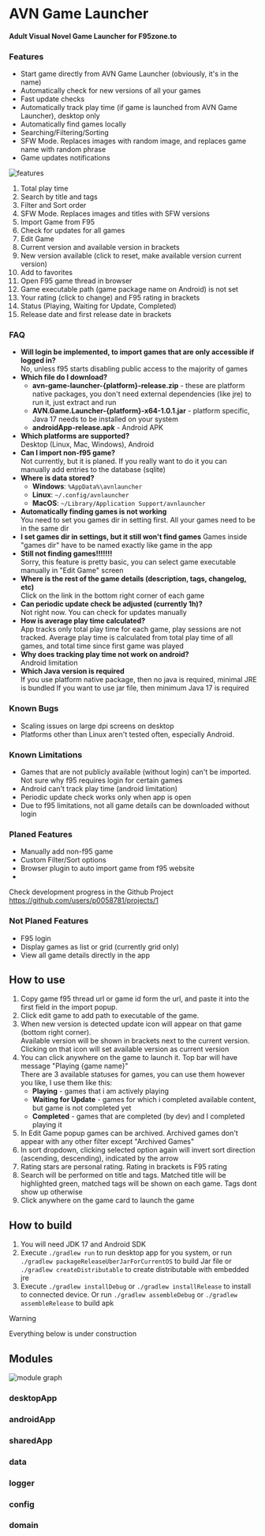 # AVN Game Launcher
#### Adult Visual Novel Game Launcher for F95zone.to

### Features
- Start game directly from AVN Game Launcher (obviously, it's in the name)
- Automatically check for new versions of all your games
- Fast update checks
- Automatically track play time (if game is launched from AVN Game Launcher), desktop only
- Automatically find games locally
- Searching/Filtering/Sorting
- SFW Mode. Replaces images with random image, and replaces game name with random phrase
- Game updates notifications

![features](docs/features.png)
1. Total play time
2. Search by title and tags
3. Filter and Sort order
4. SFW Mode. Replaces images and titles with SFW versions
5. Import Game from F95
6. Check for updates for all games
7. Edit Game
8. Current version and available version in brackets
9. New version available (click to reset, make available version current version)
10. Add to favorites
11. Open F95 game thread in browser
12. Game executable path (game package name on Android) is not set
13. Your rating (click to change) and F95 rating in brackets
14. Status (Playing, Waiting for Update, Completed)
15. Release date and first release date in brackets

### FAQ
- **Will login be implemented, to import games that are only accessible if logged in?**  
No, unless f95 starts disabling public access to the majority of games
- **Which file do I download?**  
  - **avn-game-launcher-{platform}-release.zip** - these are platform native packages, you don't need external dependencies (like jre) to run it, just extract and run
  - **AVN.Game.Launcher-{platform}-x64-1.0.1.jar**  - platform specific, Java 17 needs to be installed on your system
  - **androidApp-release.apk** - Android APK
- **Which platforms are supported?**  
Desktop (Linux, Mac, Windows), Android
- **Can I import non-f95 game?**  
Not currently, but it is planed. If you really want to do it you can manually add entries to the database (sqlite)
- **Where is data stored?**
  - **Windows**: `%AppData%\avnlauncher`
  - **Linux**: `~/.config/avnlauncher`
  - **MacOS**: `~/Library/Application Support/avnlauncher`
- **Automatically finding games is not working**  
You need to set you games dir in setting first. All your games need to be in the same dir
- **I set games dir in settings, but it still won't find games**
Games inside "games dir" have to be named exactly like game in the app
- **Still not finding games!!!!!!!**  
Sorry, this feature is pretty basic, you can select game executable manually in "Edit Game" screen
- **Where is the rest of the game details (description, tags, changelog, etc)**  
Click on the link in the bottom right corner of each game
- **Can periodic update check be adjusted (currently 1h)?**    
Not right now. You can check for updates manually
- **How is average play time calculated?**  
App tracks only total play time for each game, play sessions are not tracked.
Average play time is calculated from total play time of all games, and total time since first game was played
- **Why does tracking play time not work on android?**  
Android limitation
- **Which Java version is required**  
If you use platform native package, then no java is required, minimal JRE is bundled
If you want to use jar file, then minimum Java 17 is required

### Known Bugs
- Scaling issues on large dpi screens on desktop
- Platforms other than Linux aren't tested often, especially Android.

### Known Limitations
- Games that are not publicly available (without login) can't be imported. Not sure why f95 requires login for certain games
- Android can't track play time (android limitation)
- Periodic update check works only when app is open
- Due to f95 limitations, not all game details can be downloaded without login

### Planed Features
- Manually add non-f95 game
- Custom Filter/Sort options
- Browser plugin to auto import game from f95 website  
- 
Check development progress in the Github Project
  https://github.com/users/p0058781/projects/1

### Not Planed Features
- F95 login
- Display games as list or grid (currently grid only)
- View all game details directly in the app

## How to use
1. Copy game f95 thread url or game id form the url, and paste it into the first field in the import popup.
2. Click edit game to add path to executable of the game.
3. When new version is detected update icon will appear on that game (bottom right corner).  
Available version will be shown in brackets next to the current version.  
Clicking on that icon will set available version as current version
4. You can click anywhere on the game to launch it. Top bar will have message "Playing {game name}"  
There are 3 available statuses for games, you can use them however you like, I use them like this:
   - **Playing** - games that i am actively playing
   - **Waiting for Update** - games for which i completed available content, but game is not completed yet
   - **Completed** - games that are completed (by dev) and I completed playing it
5. In Edit Game popup games can be archived. Archived games don't appear with any other filter except "Archived Games"
6. In sort dropdown, clicking selected option again will invert sort direction (ascending, descending), indicated by the arrow
7. Rating stars are personal rating. Rating in brackets is F95 rating
8. Search will be performed on title and tags. Matched title will be highlighted green, matched tags will be shown on each game. Tags dont show up otherwise
9. Click anywhere on the game card to launch the game

## How to build
1. You will need JDK 17 and Android SDK
2. Execute `./gradlew run` to run desktop app for you system, or run `./gradlew packageReleaseUberJarForCurrentOS` 
to build Jar file or `./gradlew createDistributable` to create distributable with embedded jre
3. Execute `./gradlew installDebug` or `./gradlew installRelease` to install to connected device.
Or run `./gradlew assembleDebug` or `./gradlew assembleRelease` to build apk  


> [!WARNING]  
> Everything below is under construction

## Modules
![module graph](docs/project-dependency-graph.svg)

### desktopApp
### androidApp
### sharedApp
### data
### logger
### config
### domain